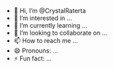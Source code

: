 - 👋 Hi, I’m @CrystalRaterta
- 👀 I’m interested in ...
- 🌱 I’m currently learning ...
- 💞️ I’m looking to collaborate on ...
- 📫 How to reach me ...
- 😄 Pronouns: ...
- ⚡ Fun fact: ...

<!---
CrystalRaterta/CrystalRaterta is a ✨ special ✨ repository because its `README.md` (this file) appears on your GitHub profile.
You can click the Preview link to take a look at your changes.
--->
